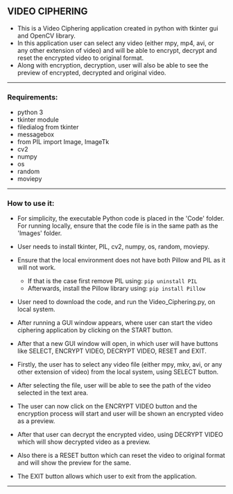 ## VIDEO CIPHERING
-  This is a Video Ciphering application created in python with tkinter gui and OpenCV library.
-  In this application user can select any video (either mpy, mp4, avi, or any other extension of video) and will be able to encrypt, decrypt and reset the encrypted video to original format.
-  Along with encryption, decryption, user will also be able to see the preview of encrypted, decrypted and original video.

***

### Requirements:
- python 3
- tkinter module
- filedialog from tkinter
- messagebox
- from PIL import Image, ImageTk
- cv2
- numpy
- os
- random
- moviepy

****

### How to use it:
- For simplicity, the executable Python code is placed in the 'Code' folder. For running locally, ensure that the code file is in the same path as the 'Images' folder.
- User needs to install tkinter, PIL, cv2, numpy, os, random, moviepy.
- Ensure that the local environment does not have both Pillow and PIL as it will not work.
	- If that is the case first remove PIL using: 
	```pip uninstall PIL```
	- Afterwards, install the Pillow library using: 
	```pip install Pillow```
	
- User need to download the code, and run the Video_Ciphering.py, on local system.
- After running a GUI window appears, where user can start the video ciphering application by clicking on the START button.
- After that a new GUI window will open, in which user will have buttons like SELECT, ENCRYPT VIDEO, DECRYPT VIDEO, RESET and EXIT.
- Firstly, the user has to select any video file (either mpy, mkv, avi, or any other extension of video) from the local system, using SELECT button.
- After selecting the file, user will be able to see the path of the video selected in the text area.
- The user can now click on the ENCRYPT VIDEO button and the encryption process will start and user will be shown an encrypted video as a preview.
- After that user can decrypt the encrypted video, using DECRYPT VIDEO which will show decrypted video as a preview.
- Also there is a RESET button which can reset the video to original format and will show the preview for the same.
- The EXIT button allows which user to exit from the application.

***